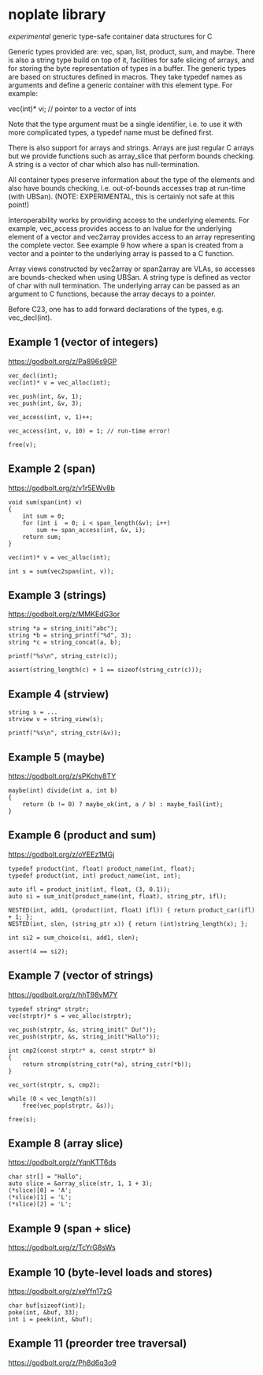 
noplate library
===============

*experimental* generic type-safe container data structures for C


Generic types provided are: vec, span, list, product, sum, and
maybe.  There is also a string type build on top of it, facilities
for safe slicing of arrays, and for storing the byte representation
of types in a buffer. The generic types are based on structures defined
in macros. They take typedef names as arguments and define a generic
container with this element type. For example:

vec(int)* vi; // pointer to a vector of ints


Note that the type argument must be a single identifier, i.e. to
use it with more complicated types, a typedef name must be defined
first.

There is also support for arrays and strings. Arrays are just
regular C arrays but we provide functions such as array_slice
that perform bounds checking. A string is a vector of char
which also has null-termination.


All container types preserve information about the type of
the elements and also have bounds checking, i.e. out-of-bounds
accesses trap at run-time (with UBSan).  (NOTE: EXPERIMENTAL,
this is certainly not safe at this point!)


Interoperability works by providing access to the underlying
elements. For example, vec_access provides access to an
lvalue for the underlying element of a vector and vec2array
provides access to an array representing the complete vector.
See example 9 how where a span is created from a vector and
a pointer to the underlying array is passed to a C function.

Array views constructed by vec2array or span2array are VLAs,
so accesses are bounds-checked when using UBSan. A string
type is defined as vector of char with null termination. The
underlying array can be passed as an argument to C functions,
because the array decays to a pointer.

Before C23, one has to add forward declarations of the types,
e.g. vec_decl(int).


Example 1 (vector of integers)
------------------------------

https://godbolt.org/z/Pa896s9GP

	vec_decl(int);
	vec(int)* v = vec_alloc(int);

	vec_push(int, &v, 1);
	vec_push(int, &v, 3);

	vec_access(int, v, 1)++;

	vec_access(int, v, 10) = 1;	// run-time error!

	free(v);


Example 2 (span)
----------------

https://godbolt.org/z/v1r5EWv8b

    void sum(span(int) v)
    {
        int sum = 0;
        for (int i  = 0; i < span_length(&v); i++)
            sum += span_access(int, &v, i);
        return sum;
    }

	vec(int)* v = vec_alloc(int);

	int s = sum(vec2span(int, v));


Example 3 (strings)
-------------------

https://godbolt.org/z/MMKEdG3or

    string *a = string_init("abc");
    string *b = string_printf("%d", 3);
    string *c = string_concat(a, b);

    printf("%s\n", string_cstr(c));

    assert(string_length(c) + 1 == sizeof(string_cstr(c)));


Example 4 (strview)
-------------------

    string s = ...
    strview v = string_view(s);

	printf("%s\n", string_cstr(&v));


Example 5 (maybe)
-----------------

https://godbolt.org/z/sPKchv8TY

    maybe(int) divide(int a, int b)
    {
        return (b != 0) ? maybe_ok(int, a / b) : maybe_fail(int);
    }


Example 6 (product and sum)
------------------------------

https://godbolt.org/z/oYEEz1MGj

    typedef product(int, float) product_name(int, float);
    typedef product(int, int) product_name(int, int);

	auto ifl = product_init(int, float, (3, 0.1));
	auto si = sum_init(product_name(int, float), string_ptr, ifl);

	NESTED(int, add1, (product(int, float) ifl)) { return product_car(ifl) + 1; };
	NESTED(int, slen, (string_ptr x)) { return (int)string_length(x); };

	int si2 = sum_choice(si, add1, slen);

	assert(4 == si2);



Example 7 (vector of strings)
-----------------------------

https://godbolt.org/z/hhT98vM7Y

	typedef string* strptr;
	vec(strptr)* s = vec_alloc(strptr);

	vec_push(strptr, &s, string_init(" Du!"));
	vec_push(strptr, &s, string_init("Hallo"));

	int cmp2(const strptr* a, const strptr* b)
	{
		return strcmp(string_cstr(*a), string_cstr(*b));
	}

	vec_sort(strptr, s, cmp2);

	while (0 < vec_length(s))
		free(vec_pop(strptr, &s));

	free(s);



Example 8 (array slice)
-----------------------

https://godbolt.org/z/YqnKTT6ds

    char str[] = "Hallo";
	auto slice = &array_slice(str, 1, 1 + 3);
	(*slice)[0] = 'A';
	(*slice)[1] = 'L';
	(*slice)[2] = 'L';


Example 9 (span + slice)
------------------------

https://godbolt.org/z/TcYrG8sWs


Example 10 (byte-level loads and stores)
---------------------------------------

https://godbolt.org/z/xeYfn17zG

	char buf[sizeof(int)];
	poke(int, &buf, 33);
    int i = peek(int, &buf);


Example 11 (preorder tree traversal)
------------------------------------

https://godbolt.org/z/Ph8d6q3o9

